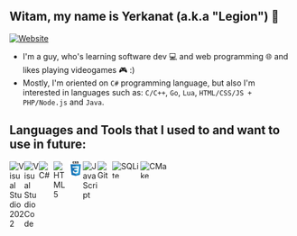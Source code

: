## Witam, my name is Yerkanat (a.k.a "Legion") 👋

[![Website](https://img.shields.io/website?label=legion2809.github.io&style=for-the-badge&url=https%3A%2F%2Flegion2809.github.io)](https://legion2809.github.io)

- I'm a guy, who's learning software dev :computer: and web programming :globe_with_meridians: and likes playing videogames :video_game: :)
- Mostly, I'm oriented on `C#` programming language, but also I'm interested in languages such as: `C/C++`, `Go`, `Lua`, `HTML/CSS/JS + PHP/Node.js` and `Java`.

## Languages and Tools that I used to and want to use in future:

<a href="https://visualstudio.microsoft.com/vs/" target="_blank" rel="noreferrer noopener"><img align="left" title="Visual Studio 2022" alt="Visual Studio 2022" width="26px" src="https://upload.wikimedia.org/wikipedia/commons/2/2c/Visual_Studio_Icon_2022.svg"/></a>

<a href="https://code.visualstudio.com/" target="_blank" rel="noreferrer noopener"><img align="left" title="Visual Studio Code" alt="Visual Studio Code" width="26px" src="https://cdn.cdnlogo.com/logos/v/82/visual-studio-code.svg" /></a>

<a href="https://dotnet.microsoft.com/en-us/languages/csharp" target="_blank" rel="noreferrer noopener"><img align="left" title="C#" alt="C#" width="26px" src="https://cdn.cdnlogo.com/logos/c/27/c.svg" /></a>

<a href="https://html5.org/" target="_blank" rel="noreferrer noopener"><img align="left" title="HTML5" alt="HTML5" width="26px" src="https://upload.wikimedia.org/wikipedia/commons/6/61/HTML5_logo_and_wordmark.svg" /></a>
                                                                                                                                              
<a href="https://www.w3.org/Style/CSS/Overview.en.html" target="_blank" rel="noreferrer noopener"><img align="left" title="CSS3" alt="CSS3" width="26px" src="https://raw.githubusercontent.com/github/explore/80688e429a7d4ef2fca1e82350fe8e3517d3494d/topics/css/css.png"/></a>

<a href="https://www.javascript.com/" target="_blank" rel="noreferrer noopener"><img align="left" title="JavaScript" alt="JavaScript" width="26px" src="https://upload.wikimedia.org/wikipedia/commons/9/99/Unofficial_JavaScript_logo_2.svg" /></a>

<a href="https://git-scm.com/" target="_blank" rel="noreferrer noopener"><img align="left" title="Git" alt="Git" width="26px" src="https://upload.wikimedia.org/wikipedia/commons/3/3f/Git_icon.svg" /></a>

<a href="https://www.sqlite.org" target="_blank" rel="noreferrer noopener"><img align="left" title="SQLite" alt="SQLite" width="50px" height="30px" src="https://upload.wikimedia.org/wikipedia/commons/3/38/SQLite370.svg" /></a>

<a href="https://cmake.org" target="_blank" rel="noreferrer noopener"><img align="left" title="CMake" alt="CMake" width="50px" height="30px" src="https://upload.wikimedia.org/wikipedia/commons/1/13/Cmake.svg"/></a>

<!--
**legion2809/legion2809** is a ✨ _special_ ✨ repository because its `README.md` (this file) appears on your GitHub profile.

Here are some ideas to get you started:

- 🔭 I’m currently working on ...
- 🌱 I’m currently learning ...
- 👯 I’m looking to collaborate on ...
- 🤔 I’m looking for help with ...
- 💬 Ask me about ...
- 📫 How to reach me: ...
- 😄 Pronouns: ...
- ⚡ Fun fact: ...
-->
